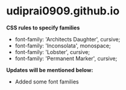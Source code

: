 # udiprai0909.github.io

**CSS rules to specify families**

- font-family: 'Architects Daughter', cursive;
- font-family: 'Inconsolata', monospace;
- font-family: 'Lobster', cursive;
- font-family: 'Permanent Marker', cursive;

**Updates will be mentioned below:**

- Added some font families
